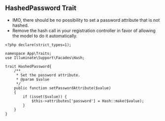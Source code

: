 ## HashedPassword Trait

- IMO, there should be no possibility to set a password attribute that is not hashed.  
- Remove the hash call in your registration controller in favor of allowing the model to do it automatically.

```
<?php declare(strict_types=1);
 
namespace App\Traits;
use Illuminate\Support\Facades\Hash;
 
trait HashedPassword{
    /**
     * Set the password attribute.
     * @param $value
     */
    public function setPasswordAttribute($value)
    {
        if (isset($value)) {
            $this->attributes['password'] = Hash::make($value);
        }
    }
}
 
 ```